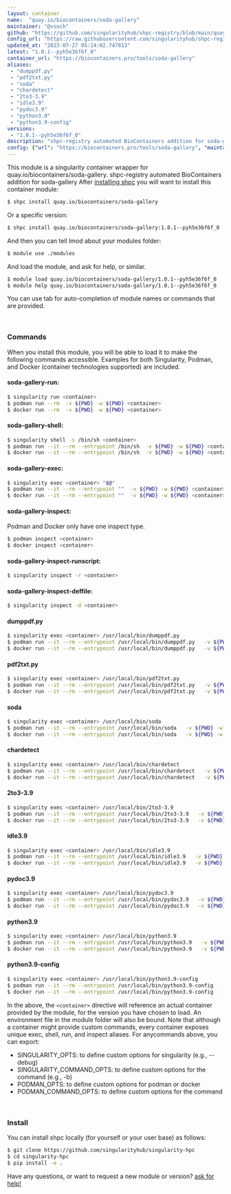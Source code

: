 ```yaml
---
layout: container
name:  "quay.io/biocontainers/soda-gallery"
maintainer: "@vsoch"
github: "https://github.com/singularityhub/shpc-registry/blob/main/quay.io/biocontainers/soda-gallery/container.yaml"
config_url: "https://raw.githubusercontent.com/singularityhub/shpc-registry/main/quay.io/biocontainers/soda-gallery/container.yaml"
updated_at: "2023-07-27 05:14:02.747813"
latest: "1.0.1--pyh5e36f6f_0"
container_url: "https://biocontainers.pro/tools/soda-gallery"
aliases:
 - "dumppdf.py"
 - "pdf2txt.py"
 - "soda"
 - "chardetect"
 - "2to3-3.9"
 - "idle3.9"
 - "pydoc3.9"
 - "python3.9"
 - "python3.9-config"
versions:
 - "1.0.1--pyh5e36f6f_0"
description: "shpc-registry automated BioContainers addition for soda-gallery"
config: {"url": "https://biocontainers.pro/tools/soda-gallery", "maintainer": "@vsoch", "description": "shpc-registry automated BioContainers addition for soda-gallery", "latest": {"1.0.1--pyh5e36f6f_0": "sha256:112fe8dd6561f8c44348c1af142db19f624fdcd2dcea6d216abd7e6f73518230"}, "tags": {"1.0.1--pyh5e36f6f_0": "sha256:112fe8dd6561f8c44348c1af142db19f624fdcd2dcea6d216abd7e6f73518230"}, "docker": "quay.io/biocontainers/soda-gallery", "aliases": {"dumppdf.py": "/usr/local/bin/dumppdf.py", "pdf2txt.py": "/usr/local/bin/pdf2txt.py", "soda": "/usr/local/bin/soda", "chardetect": "/usr/local/bin/chardetect", "2to3-3.9": "/usr/local/bin/2to3-3.9", "idle3.9": "/usr/local/bin/idle3.9", "pydoc3.9": "/usr/local/bin/pydoc3.9", "python3.9": "/usr/local/bin/python3.9", "python3.9-config": "/usr/local/bin/python3.9-config"}}
---
```


This module is a singularity container wrapper for quay.io/biocontainers/soda-gallery.
shpc-registry automated BioContainers addition for soda-gallery
After [installing shpc](#install) you will want to install this container module:


```bash
$ shpc install quay.io/biocontainers/soda-gallery
```

Or a specific version:

```bash
$ shpc install quay.io/biocontainers/soda-gallery:1.0.1--pyh5e36f6f_0
```

And then you can tell lmod about your modules folder:

```bash
$ module use ./modules
```

And load the module, and ask for help, or similar.

```bash
$ module load quay.io/biocontainers/soda-gallery/1.0.1--pyh5e36f6f_0
$ module help quay.io/biocontainers/soda-gallery/1.0.1--pyh5e36f6f_0
```

You can use tab for auto-completion of module names or commands that are provided.

<br>

### Commands

When you install this module, you will be able to load it to make the following commands accessible.
Examples for both Singularity, Podman, and Docker (container technologies supported) are included.

#### soda-gallery-run:

```bash
$ singularity run <container>
$ podman run --rm  -v ${PWD} -w ${PWD} <container>
$ docker run --rm  -v ${PWD} -w ${PWD} <container>
```

#### soda-gallery-shell:

```bash
$ singularity shell -s /bin/sh <container>
$ podman run --it --rm --entrypoint /bin/sh  -v ${PWD} -w ${PWD} <container>
$ docker run --it --rm --entrypoint /bin/sh  -v ${PWD} -w ${PWD} <container>
```

#### soda-gallery-exec:

```bash
$ singularity exec <container> "$@"
$ podman run --it --rm --entrypoint ""  -v ${PWD} -w ${PWD} <container> "$@"
$ docker run --it --rm --entrypoint ""  -v ${PWD} -w ${PWD} <container> "$@"
```

#### soda-gallery-inspect:

Podman and Docker only have one inspect type.

```bash
$ podman inspect <container>
$ docker inspect <container>
```

#### soda-gallery-inspect-runscript:

```bash
$ singularity inspect -r <container>
```

#### soda-gallery-inspect-deffile:

```bash
$ singularity inspect -d <container>
```


#### dumppdf.py

```bash
$ singularity exec <container> /usr/local/bin/dumppdf.py
$ podman run --it --rm --entrypoint /usr/local/bin/dumppdf.py   -v ${PWD} -w ${PWD} <container> -c " $@"
$ docker run --it --rm --entrypoint /usr/local/bin/dumppdf.py   -v ${PWD} -w ${PWD} <container> -c " $@"
```


#### pdf2txt.py

```bash
$ singularity exec <container> /usr/local/bin/pdf2txt.py
$ podman run --it --rm --entrypoint /usr/local/bin/pdf2txt.py   -v ${PWD} -w ${PWD} <container> -c " $@"
$ docker run --it --rm --entrypoint /usr/local/bin/pdf2txt.py   -v ${PWD} -w ${PWD} <container> -c " $@"
```


#### soda

```bash
$ singularity exec <container> /usr/local/bin/soda
$ podman run --it --rm --entrypoint /usr/local/bin/soda   -v ${PWD} -w ${PWD} <container> -c " $@"
$ docker run --it --rm --entrypoint /usr/local/bin/soda   -v ${PWD} -w ${PWD} <container> -c " $@"
```


#### chardetect

```bash
$ singularity exec <container> /usr/local/bin/chardetect
$ podman run --it --rm --entrypoint /usr/local/bin/chardetect   -v ${PWD} -w ${PWD} <container> -c " $@"
$ docker run --it --rm --entrypoint /usr/local/bin/chardetect   -v ${PWD} -w ${PWD} <container> -c " $@"
```


#### 2to3-3.9

```bash
$ singularity exec <container> /usr/local/bin/2to3-3.9
$ podman run --it --rm --entrypoint /usr/local/bin/2to3-3.9   -v ${PWD} -w ${PWD} <container> -c " $@"
$ docker run --it --rm --entrypoint /usr/local/bin/2to3-3.9   -v ${PWD} -w ${PWD} <container> -c " $@"
```


#### idle3.9

```bash
$ singularity exec <container> /usr/local/bin/idle3.9
$ podman run --it --rm --entrypoint /usr/local/bin/idle3.9   -v ${PWD} -w ${PWD} <container> -c " $@"
$ docker run --it --rm --entrypoint /usr/local/bin/idle3.9   -v ${PWD} -w ${PWD} <container> -c " $@"
```


#### pydoc3.9

```bash
$ singularity exec <container> /usr/local/bin/pydoc3.9
$ podman run --it --rm --entrypoint /usr/local/bin/pydoc3.9   -v ${PWD} -w ${PWD} <container> -c " $@"
$ docker run --it --rm --entrypoint /usr/local/bin/pydoc3.9   -v ${PWD} -w ${PWD} <container> -c " $@"
```


#### python3.9

```bash
$ singularity exec <container> /usr/local/bin/python3.9
$ podman run --it --rm --entrypoint /usr/local/bin/python3.9   -v ${PWD} -w ${PWD} <container> -c " $@"
$ docker run --it --rm --entrypoint /usr/local/bin/python3.9   -v ${PWD} -w ${PWD} <container> -c " $@"
```


#### python3.9-config

```bash
$ singularity exec <container> /usr/local/bin/python3.9-config
$ podman run --it --rm --entrypoint /usr/local/bin/python3.9-config   -v ${PWD} -w ${PWD} <container> -c " $@"
$ docker run --it --rm --entrypoint /usr/local/bin/python3.9-config   -v ${PWD} -w ${PWD} <container> -c " $@"
```



In the above, the `<container>` directive will reference an actual container provided
by the module, for the version you have chosen to load. An environment file in the
module folder will also be bound. Note that although a container
might provide custom commands, every container exposes unique exec, shell, run, and
inspect aliases. For anycommands above, you can export:

 - SINGULARITY_OPTS: to define custom options for singularity (e.g., --debug)
 - SINGULARITY_COMMAND_OPTS: to define custom options for the command (e.g., -b)
 - PODMAN_OPTS: to define custom options for podman or docker
 - PODMAN_COMMAND_OPTS: to define custom options for the command

<br>

### Install

You can install shpc locally (for yourself or your user base) as follows:

```bash
$ git clone https://github.com/singularityhub/singularity-hpc
$ cd singularity-hpc
$ pip install -e .
```

Have any questions, or want to request a new module or version? [ask for help!](https://github.com/singularityhub/singularity-hpc/issues)